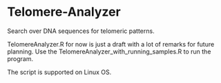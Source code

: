 # Telomere-Analyzer
 Search over DNA sequences for telomeric patterns.
 
 
TelomereAnalyzer.R for now is just a draft with a lot of remarks for future planning.
Use the TelomereAnalyzer_with_running_samples.R to run the program.

The script is supported on Linux OS.
